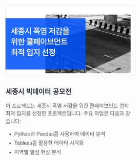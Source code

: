 <div style="font-family: Arial, sans-serif; margin-top: 30px;">

  <!-- 프로젝트 2 -->
  <div style="text-align: center; margin-bottom: 40px;">
    <img src="https://github.com/jinjin7766/Portfolio/blob/main/%EA%B3%B5%EB%AA%A8%EC%A0%84_%ED%91%9C%EC%A7%80.png" alt="Cool Pavement 프로젝트" style="width: 80%; height: auto; border-radius: 8px; border: 1px solid #d8dee4;">
    <div style="margin-top: 20px; text-align: left; width: 80%; margin-left: auto; margin-right: auto;">
      <h2 style="color: #282d33;">세종시 빅데이터 공모전</h2>
      <p style="font-size: 16px; color: #585858;">
        이 프로젝트는 세종시 폭염 저감을 위한 쿨페이브먼트 설치 최적 입지를 선정한 프로젝트입니다. 주요 작업은 다음과 같습니다:
      </p>
      <ul style="font-size: 16px; color: #585858; line-height: 1.8;">
        <li>Python과 Pandas를 사용하여 데이터 분석</li>
        <li>Tableau를 활용한 데이터 시각화</li>
        <li>지역별 열섬 현상 분석</li>
      </ul>
    </div>
  </div>



